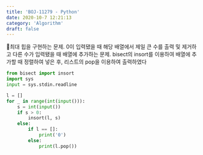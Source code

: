 ```yaml
---
title: 'BOJ-11279 - Python'
date: 2020-10-7 12:21:13
category: 'Algorithm'
draft: false
---
```

최대 힙을 구현하는 문제. 0이 입력됐을 때 해당 배열에서 제일 큰 수를 출력 및 제거하고 다른 수가 입력됐을 때 배열에 추가하는 문제. bisect의 insort를 이용하여 배열에 추가할 때 정렬하여 넣은 후, 리스트의 pop을 이용하여 출력하였다
```python
from bisect import insort
import sys
input = sys.stdin.readline

l = []
for _ in range(int(input())):
    s = int(input())
    if s > 0:
        insort(l, s)
    else:
        if l == []:
            print('0')
        else:
            print(l.pop())

```